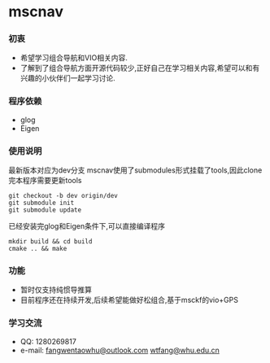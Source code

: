 # mscnav
### 初衷
- 希望学习组合导航和VIO相关内容.
- 了解到了组合导航方面开源代码较少,正好自己在学习相关内容,希望可以和有兴趣的小伙伴们一起学习讨论.

### 程序依赖
- glog 
- Eigen

### 使用说明
最新版本对应为dev分支
mscnav使用了submodules形式挂载了tools,因此clone完本程序需要更新tools

```shell
git checkout -b dev origin/dev
git submodule init
git submodule update
```
已经安装完glog和Eigen条件下,可以直接编译程序
```shell
mkdir build && cd build 
cmake .. && make
```

### 功能
- 暂时仅支持纯惯导推算
- 目前程序还在持续开发,后续希望能做好松组合,基于msckf的vio+GPS

### 学习交流
- QQ: 1280269817
- e-mail: fangwentaowhu@outlook.com   wtfang@whu.edu.cn